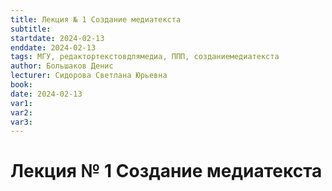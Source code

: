 ```yaml
---
title: Лекция № 1 Создание медиатекста
subtitle: 
startdate: 2024-02-13
enddate: 2024-02-13
tags: МГУ, редактортекстовдлямедиа, ППП, созданиемедиатекста
author: Большаков Денис
lecturer: Сидорова Светлана Юрьевна
book: 
date: 2024-02-13
var1: 
var2: 
var3:
---
```

# Лекция № 1 Создание медиатекста
